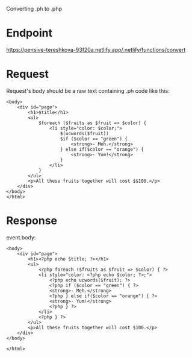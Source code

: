 Converting .ph to .php

# Endpoint 
https://pensive-tereshkova-93f20a.netlify.app/.netlify/functions/convert

# Request
Request's body should be a raw text containing .ph code like this:
```
<body>
    <div id="page">
        <h1>$title</h1>
        <ul>
            $foreach ($fruits as $fruit => $color) {
                <li style="color: $color;">
                    $(ucwords($fruit))
                    $if ($color == "green") {
                        <strong>- Meh.</strong>
                    } else if($color == "orange") {
                        <strong>- Yum!</strong>
                    }
                </li>
            }
        </ul>
        <p>All these fruits together will cost $$100.</p>
    </div>
</body>
</html>
```

# Response
event.body:
```
<body>
	<div id="page">
		<h1><?php echo $title; ?></h1>
		<ul>
			<?php foreach ($fruits as $fruit => $color) { ?>
			<li style="color: <?php echo $color; ?>;">
				<?php echo ucwords($fruit); ?>
				<?php if ($color == "green") { ?>
				<strong>- Meh.</strong>
				<?php } else if($color == "orange") { ?>
				<strong>- Yum!</strong>
				<?php } ?>
			</li>
			<?php } ?>
		</ul>
		<p>All these fruits together will cost $100.</p>
	</div>
</body>

</html>
```
